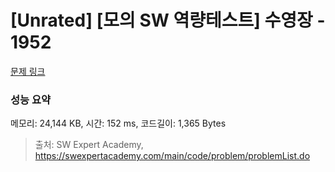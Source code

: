 # [Unrated] [모의 SW 역량테스트] 수영장 - 1952 

[문제 링크](https://swexpertacademy.com/main/code/problem/problemDetail.do?contestProbId=AV5PpFQaAQMDFAUq) 

### 성능 요약

메모리: 24,144 KB, 시간: 152 ms, 코드길이: 1,365 Bytes



> 출처: SW Expert Academy, https://swexpertacademy.com/main/code/problem/problemList.do